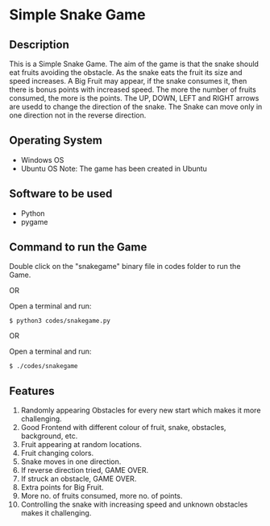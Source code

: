 # Simple Snake Game 
## Description
This is a Simple Snake Game. The aim of the game is that the snake should eat fruits avoiding the obstacle. As the snake eats the fruit its size and speed increases. A Big Fruit may appear, if the snake consumes it, then there is bonus points with increased speed. The more the number of fruits consumed, the more is the points. The UP, DOWN, LEFT and RIGHT arrows are usedd to change the direction of the snake. The Snake can move only in one direction not in the reverse direction.
## Operating System
- Windows OS
- Ubuntu OS
Note: The game has been created in Ubuntu
## Software to be used
- Python
- pygame
## Command to run the Game
Double click on the "snakegame" binary file in codes folder to run the Game.

OR

Open a terminal and run:

```$ python3 codes/snakegame.py```

OR

Open a terminal and run:

```$ ./codes/snakegame```

## Features
1. Randomly appearing Obstacles for every new start which makes it more challenging.
2. Good Frontend with different colour of fruit, snake, obstacles, background, etc.
3. Fruit appearing at random locations.
4. Fruit changing colors.
5. Snake moves in one direction.
6. If reverse direction tried, GAME OVER.
7. If struck an obstacle, GAME OVER.
8. Extra points for Big Fruit.
9. More no. of fruits consumed, more no. of points.
10. Controlling the snake with increasing speed and unknown obstacles makes it challenging.
